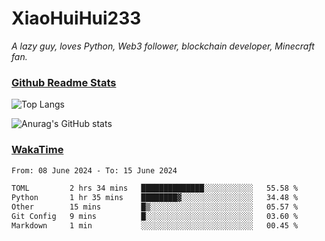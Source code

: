 # XiaoHuiHui233

*A lazy guy, loves Python, Web3 follower, blockchain developer, Minecraft fan.*

### [Github Readme Stats](https://github.com/anuraghazra/github-readme-stats)

![Top Langs](https://github-readme-stats.vercel.app/api/top-langs/?username=XiaoHuiHui233&layout=compact&theme=github_dark)

![Anurag's GitHub stats](https://github-readme-stats.vercel.app/api?username=XiaoHuiHui233&show_icons=true&theme=github_dark)

### [WakaTime](https://wakatime.com)

<!--START_SECTION:waka-->

```txt
From: 08 June 2024 - To: 15 June 2024

TOML         2 hrs 34 mins   ██████████████░░░░░░░░░░░   55.58 %
Python       1 hr 35 mins    ████████▓░░░░░░░░░░░░░░░░   34.48 %
Other        15 mins         █▒░░░░░░░░░░░░░░░░░░░░░░░   05.57 %
Git Config   9 mins          █░░░░░░░░░░░░░░░░░░░░░░░░   03.60 %
Markdown     1 min           ░░░░░░░░░░░░░░░░░░░░░░░░░   00.45 %
```

<!--END_SECTION:waka-->
